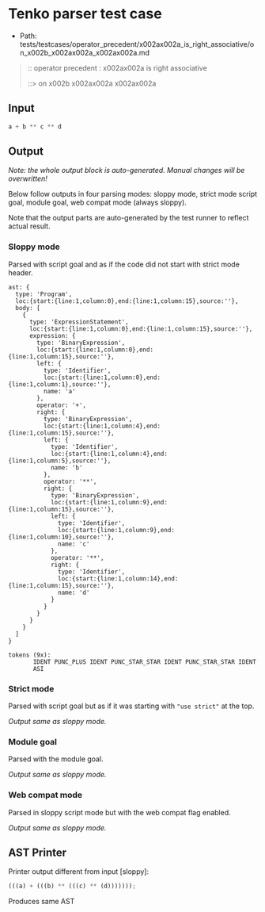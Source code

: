 # Tenko parser test case

- Path: tests/testcases/operator_precedent/x002ax002a_is_right_associative/on_x002b_x002ax002a_x002ax002a.md

> :: operator precedent : x002ax002a is right associative
>
> ::> on x002b x002ax002a x002ax002a

## Input

`````js
a + b ** c ** d
`````

## Output

_Note: the whole output block is auto-generated. Manual changes will be overwritten!_

Below follow outputs in four parsing modes: sloppy mode, strict mode script goal, module goal, web compat mode (always sloppy).

Note that the output parts are auto-generated by the test runner to reflect actual result.

### Sloppy mode

Parsed with script goal and as if the code did not start with strict mode header.

`````
ast: {
  type: 'Program',
  loc:{start:{line:1,column:0},end:{line:1,column:15},source:''},
  body: [
    {
      type: 'ExpressionStatement',
      loc:{start:{line:1,column:0},end:{line:1,column:15},source:''},
      expression: {
        type: 'BinaryExpression',
        loc:{start:{line:1,column:0},end:{line:1,column:15},source:''},
        left: {
          type: 'Identifier',
          loc:{start:{line:1,column:0},end:{line:1,column:1},source:''},
          name: 'a'
        },
        operator: '+',
        right: {
          type: 'BinaryExpression',
          loc:{start:{line:1,column:4},end:{line:1,column:15},source:''},
          left: {
            type: 'Identifier',
            loc:{start:{line:1,column:4},end:{line:1,column:5},source:''},
            name: 'b'
          },
          operator: '**',
          right: {
            type: 'BinaryExpression',
            loc:{start:{line:1,column:9},end:{line:1,column:15},source:''},
            left: {
              type: 'Identifier',
              loc:{start:{line:1,column:9},end:{line:1,column:10},source:''},
              name: 'c'
            },
            operator: '**',
            right: {
              type: 'Identifier',
              loc:{start:{line:1,column:14},end:{line:1,column:15},source:''},
              name: 'd'
            }
          }
        }
      }
    }
  ]
}

tokens (9x):
       IDENT PUNC_PLUS IDENT PUNC_STAR_STAR IDENT PUNC_STAR_STAR IDENT
       ASI
`````

### Strict mode

Parsed with script goal but as if it was starting with `"use strict"` at the top.

_Output same as sloppy mode._

### Module goal

Parsed with the module goal.

_Output same as sloppy mode._

### Web compat mode

Parsed in sloppy script mode but with the web compat flag enabled.

_Output same as sloppy mode._

## AST Printer

Printer output different from input [sloppy]:

````js
(((a) + (((b) ** (((c) ** (d)))))));
````

Produces same AST
